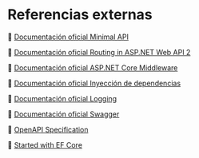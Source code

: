 # Referencias externas

🔗 [Documentación oficial Minimal API](https://learn.microsoft.com/es-es/aspnet/core/fundamentals/minimal-apis/overview?view=aspnetcore-8.0)

🔗 [Documentación oficial Routing in ASP.NET Web API 2](https://learn.microsoft.com/en-us/aspnet/web-api/overview/web-api-routing-and-actions/attribute-routing-in-web-api-2)

🔗 [Documentación oficial ASP.NET Core Middleware](https://learn.microsoft.com/en-us/aspnet/core/fundamentals/middleware/?view=aspnetcore-8.0&viewFallbackFrom=aspnetcore-%C2%B48.0)

🔗 [Documentación oficial Inyección de dependencias](https://learn.microsoft.com/es-es/aspnet/core/fundamentals/dependency-injection?view=aspnetcore-8.0)

🔗 [Documentación oficial Logging](https://learn.microsoft.com/en-us/aspnet/core/fundamentals/logging/?view=aspnetcore-8.0)

🔗 [Documentación oficial Swagger](https://learn.microsoft.com/en-us/aspnet/core/tutorials/web-api-help-pages-using-swagger?view=aspnetcore-8.0)

🔗 [OpenAPI Specification](https://swagger.io/specification/)

🔗 [Started with EF Core](https://learn.microsoft.com/en-us/ef/core/get-started/overview/first-app?tabs=netcore-cli)